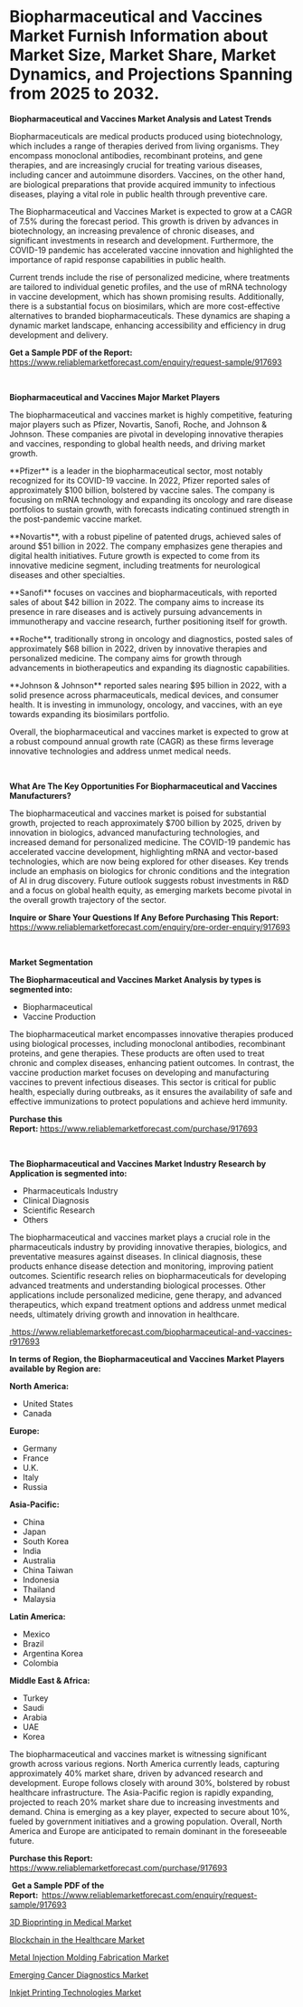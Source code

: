<p><h1>Biopharmaceutical and Vaccines Market Furnish Information about Market Size, Market Share, Market Dynamics, and Projections Spanning from 2025 to 2032.</h1></p><p><strong>Biopharmaceutical and Vaccines Market Analysis and Latest Trends</strong></p>
<p><p>Biopharmaceuticals are medical products produced using biotechnology, which includes a range of therapies derived from living organisms. They encompass monoclonal antibodies, recombinant proteins, and gene therapies, and are increasingly crucial for treating various diseases, including cancer and autoimmune disorders. Vaccines, on the other hand, are biological preparations that provide acquired immunity to infectious diseases, playing a vital role in public health through preventive care.</p><p>The Biopharmaceutical and Vaccines Market is expected to grow at a CAGR of 7.5% during the forecast period. This growth is driven by advances in biotechnology, an increasing prevalence of chronic diseases, and significant investments in research and development. Furthermore, the COVID-19 pandemic has accelerated vaccine innovation and highlighted the importance of rapid response capabilities in public health.</p><p>Current trends include the rise of personalized medicine, where treatments are tailored to individual genetic profiles, and the use of mRNA technology in vaccine development, which has shown promising results. Additionally, there is a substantial focus on biosimilars, which are more cost-effective alternatives to branded biopharmaceuticals. These dynamics are shaping a dynamic market landscape, enhancing accessibility and efficiency in drug development and delivery.</p></p>
<p><strong>Get a Sample PDF of the Report:&nbsp;</strong> <a href="https://www.reliablemarketforecast.com/enquiry/request-sample/917693?utm_campaign=1834&utm_medium=2&utm_source=Github&utm_content=ia&utm_term=07032025&utm_id=biopharmaceutical-and-vaccines">https://www.reliablemarketforecast.com/enquiry/request-sample/917693</a></p>
<p>&nbsp;</p>
<p><strong>Biopharmaceutical and Vaccines Major Market Players</strong></p>
<p><p>The biopharmaceutical and vaccines market is highly competitive, featuring major players such as Pfizer, Novartis, Sanofi, Roche, and Johnson & Johnson. These companies are pivotal in developing innovative therapies and vaccines, responding to global health needs, and driving market growth.</p><p>**Pfizer** is a leader in the biopharmaceutical sector, most notably recognized for its COVID-19 vaccine. In 2022, Pfizer reported sales of approximately $100 billion, bolstered by vaccine sales. The company is focusing on mRNA technology and expanding its oncology and rare disease portfolios to sustain growth, with forecasts indicating continued strength in the post-pandemic vaccine market.</p><p>**Novartis**, with a robust pipeline of patented drugs, achieved sales of around $51 billion in 2022. The company emphasizes gene therapies and digital health initiatives. Future growth is expected to come from its innovative medicine segment, including treatments for neurological diseases and other specialties.</p><p>**Sanofi** focuses on vaccines and biopharmaceuticals, with reported sales of about $42 billion in 2022. The company aims to increase its presence in rare diseases and is actively pursuing advancements in immunotherapy and vaccine research, further positioning itself for growth.</p><p>**Roche**, traditionally strong in oncology and diagnostics, posted sales of approximately $68 billion in 2022, driven by innovative therapies and personalized medicine. The company aims for growth through advancements in biotherapeutics and expanding its diagnostic capabilities.</p><p>**Johnson & Johnson** reported sales nearing $95 billion in 2022, with a solid presence across pharmaceuticals, medical devices, and consumer health. It is investing in immunology, oncology, and vaccines, with an eye towards expanding its biosimilars portfolio.</p><p>Overall, the biopharmaceutical and vaccines market is expected to grow at a robust compound annual growth rate (CAGR) as these firms leverage innovative technologies and address unmet medical needs.</p></p>
<p>&nbsp;</p>
<p><strong>What Are The Key Opportunities For Biopharmaceutical and Vaccines Manufacturers?</strong></p>
<p><p>The biopharmaceutical and vaccines market is poised for substantial growth, projected to reach approximately $700 billion by 2025, driven by innovation in biologics, advanced manufacturing technologies, and increased demand for personalized medicine. The COVID-19 pandemic has accelerated vaccine development, highlighting mRNA and vector-based technologies, which are now being explored for other diseases. Key trends include an emphasis on biologics for chronic conditions and the integration of AI in drug discovery. Future outlook suggests robust investments in R&D and a focus on global health equity, as emerging markets become pivotal in the overall growth trajectory of the sector.</p></p>
<p><strong>Inquire or Share Your Questions If Any Before Purchasing This Report:</strong> <a href="https://www.reliablemarketforecast.com/enquiry/pre-order-enquiry/917693?utm_campaign=1834&utm_medium=2&utm_source=Github&utm_content=ia&utm_term=07032025&utm_id=biopharmaceutical-and-vaccines">https://www.reliablemarketforecast.com/enquiry/pre-order-enquiry/917693</a></p>
<p>&nbsp;</p>
<p><strong>Market Segmentation</strong></p>
<p><strong>The Biopharmaceutical and Vaccines Market Analysis by types is segmented into:</strong></p>
<p><ul><li>Biopharmaceutical</li><li>Vaccine Production</li></ul></p>
<p><p>The biopharmaceutical market encompasses innovative therapies produced using biological processes, including monoclonal antibodies, recombinant proteins, and gene therapies. These products are often used to treat chronic and complex diseases, enhancing patient outcomes. In contrast, the vaccine production market focuses on developing and manufacturing vaccines to prevent infectious diseases. This sector is critical for public health, especially during outbreaks, as it ensures the availability of safe and effective immunizations to protect populations and achieve herd immunity.</p></p>
<p><strong>Purchase this Report:&nbsp;</strong><a href="https://www.reliablemarketforecast.com/purchase/917693?utm_campaign=1834&utm_medium=2&utm_source=Github&utm_content=ia&utm_term=07032025&utm_id=biopharmaceutical-and-vaccines">https://www.reliablemarketforecast.com/purchase/917693</a></p>
<p>&nbsp;</p>
<p><strong>The Biopharmaceutical and Vaccines Market Industry Research by Application is segmented into:</strong></p>
<p><ul><li>Pharmaceuticals Industry</li><li>Clinical Diagnosis</li><li>Scientific Research</li><li>Others</li></ul></p>
<p><p>The biopharmaceutical and vaccines market plays a crucial role in the pharmaceuticals industry by providing innovative therapies, biologics, and preventative measures against diseases. In clinical diagnosis, these products enhance disease detection and monitoring, improving patient outcomes. Scientific research relies on biopharmaceuticals for developing advanced treatments and understanding biological processes. Other applications include personalized medicine, gene therapy, and advanced therapeutics, which expand treatment options and address unmet medical needs, ultimately driving growth and innovation in healthcare.</p></p>
<p><a href="https://www.reliablemarketforecast.com/biopharmaceutical-and-vaccines-r917693?utm_campaign=1834&utm_medium=2&utm_source=Github&utm_content=ia&utm_term=07032025&utm_id=biopharmaceutical-and-vaccines">&nbsp;https://www.reliablemarketforecast.com/biopharmaceutical-and-vaccines-r917693</a></p>
<p><strong>In terms of Region, the Biopharmaceutical and Vaccines Market Players available by Region are:</strong></p>
<p>
    <p> <strong> North America: </strong>
        <ul>
            <li>United States</li>
            <li>Canada</li>
        </ul>
        </p> 
    <p> <strong> Europe: </strong>
        <ul>
            <li>Germany</li>
            <li>France</li>
            <li>U.K.</li>
            <li>Italy</li>
            <li>Russia</li>
        </ul>
        </p> 
    <p> <strong> Asia-Pacific: </strong>
        <ul>
            <li>China</li>
            <li>Japan</li>
            <li>South Korea</li>
            <li>India</li>
            <li>Australia</li>
            <li>China Taiwan</li>
            <li>Indonesia</li>
            <li>Thailand</li>
            <li>Malaysia</li>
        </ul>
        </p> 
    <p> <strong> Latin America: </strong>
        <ul>
            <li>Mexico</li>
            <li>Brazil</li>
            <li>Argentina Korea</li>
            <li>Colombia</li>
        </ul>
        </p> 
    <p> <strong> Middle East & Africa: </strong>
        <ul>
            <li>Turkey</li>
            <li>Saudi</li>
            <li>Arabia</li>
            <li>UAE</li>
            <li>Korea</li>
        </ul>
    </p>
    </p>
<p><p>The biopharmaceutical and vaccines market is witnessing significant growth across various regions. North America currently leads, capturing approximately 40% market share, driven by advanced research and development. Europe follows closely with around 30%, bolstered by robust healthcare infrastructure. The Asia-Pacific region is rapidly expanding, projected to reach 20% market share due to increasing investments and demand. China is emerging as a key player, expected to secure about 10%, fueled by government initiatives and a growing population. Overall, North America and Europe are anticipated to remain dominant in the foreseeable future.</p></p>
<p><strong>Purchase this Report: </strong><a href="https://www.reliablemarketforecast.com/purchase/917693?utm_campaign=1834&utm_medium=2&utm_source=Github&utm_content=ia&utm_term=07032025&utm_id=biopharmaceutical-and-vaccines">https://www.reliablemarketforecast.com/purchase/917693</a></p>
<p>&nbsp;<strong>Get a Sample PDF of the Report:&nbsp;&nbsp;</strong><a href="https://www.reliablemarketforecast.com/enquiry/request-sample/917693?utm_campaign=1834&utm_medium=2&utm_source=Github&utm_content=ia&utm_term=07032025&utm_id=biopharmaceutical-and-vaccines">https://www.reliablemarketforecast.com/enquiry/request-sample/917693</a></p>
<p><strong></strong></p>
<p><p><a href="https://github.com/handyiongikg/Market-Research-Report-List-1/blob/main/3d-bioprinting-in-medical-market.md?utm_campaign=1834&utm_medium=2&utm_source=Github&utm_content=ia&utm_term=07032025&utm_id=biopharmaceutical-and-vaccines">3D Bioprinting in Medical Market</a></p><p><a href="https://github.com/jensanohishi/Market-Research-Report-List-1/blob/main/blockchain-in-the-healthcare-market.md?utm_campaign=1834&utm_medium=2&utm_source=Github&utm_content=ia&utm_term=07032025&utm_id=biopharmaceutical-and-vaccines">Blockchain in the Healthcare Market</a></p><p><a href="https://github.com/ebalabenoot/Market-Research-Report-List-1/blob/main/metal-injection-molding-fabrication-market.md?utm_campaign=1834&utm_medium=2&utm_source=Github&utm_content=ia&utm_term=07032025&utm_id=biopharmaceutical-and-vaccines">Metal Injection Molding Fabrication Market</a></p><p><a href="https://github.com/qianyateina/Market-Research-Report-List-1/blob/main/emerging-cancer-diagnostics-market.md?utm_campaign=1834&utm_medium=2&utm_source=Github&utm_content=ia&utm_term=07032025&utm_id=biopharmaceutical-and-vaccines">Emerging Cancer Diagnostics Market</a></p><p><a href="https://github.com/cwasicioaie/Market-Research-Report-List-1/blob/main/inkjet-printing-technologies-market.md?utm_campaign=1834&utm_medium=2&utm_source=Github&utm_content=ia&utm_term=07032025&utm_id=biopharmaceutical-and-vaccines">Inkjet Printing Technologies Market</a></p></p>
